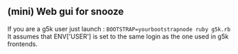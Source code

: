 ## (mini) Web gui for snooze

If you are a g5k user just launch : `BOOTSTRAP=yourbootstrapnode ruby g5k.rb`
It assumes that ENV['USER'] is set to the same login as the one used in g5k frontends.


